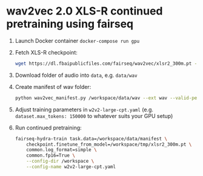 # wav2vec 2.0 XLS-R continued pretraining using fairseq

1. Launch Docker container `docker-compose run gpu`
2. Fetch XLS-R checkpoint:

    ```bash
    wget https://dl.fbaipublicfiles.com/fairseq/wav2vec/xlsr2_300m.pt -P tmp/
    ```

3. Download folder of audio into `data`, e.g. `data/wav`
4. Create manifest of wav folder:

    ```bash
    python wav2vec_manifest.py /workspace/data/wav --ext wav --valid-percent 0.01 --dest data/manifest/
    ```

4. Adjust training parameters in `w2v2-large-cpt.yaml` (e.g. `dataset.max_tokens: 150000` to whatever suits your GPU setup)
5. Run continued pretraining:

    ```bash
    fairseq-hydra-train task.data=/workspace/data/manifest \
        checkpoint.finetune_from_model=/workspace/tmp/xlsr2_300m.pt \
        common.log_format=simple \
        common.fp16=True \
        --config-dir /workspace \
        --config-name w2v2-large-cpt.yaml 
    ```
